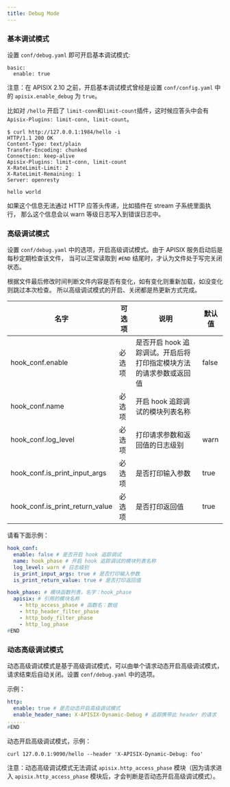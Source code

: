 ```yaml
---
title: Debug Mode
---
```


<!--
#
# Licensed to the Apache Software Foundation (ASF) under one or more
# contributor license agreements.  See the NOTICE file distributed with
# this work for additional information regarding copyright ownership.
# The ASF licenses this file to You under the Apache License, Version 2.0
# (the "License"); you may not use this file except in compliance with
# the License.  You may obtain a copy of the License at
#
#     http://www.apache.org/licenses/LICENSE-2.0
#
# Unless required by applicable law or agreed to in writing, software
# distributed under the License is distributed on an "AS IS" BASIS,
# WITHOUT WARRANTIES OR CONDITIONS OF ANY KIND, either express or implied.
# See the License for the specific language governing permissions and
# limitations under the License.
#
-->

### 基本调试模式

设置 `conf/debug.yaml` 即可开启基本调试模式:

```
basic:
  enable: true
```

注意：在 APISIX 2.10 之前，开启基本调试模式曾经是设置 `conf/config.yaml` 中的 `apisix.enable_debug` 为 `true`。

比如对 `/hello` 开启了 `limit-conn`和`limit-count`插件，这时候应答头中会有 `Apisix-Plugins: limit-conn, limit-count`。

```shell
$ curl http://127.0.0.1:1984/hello -i
HTTP/1.1 200 OK
Content-Type: text/plain
Transfer-Encoding: chunked
Connection: keep-alive
Apisix-Plugins: limit-conn, limit-count
X-RateLimit-Limit: 2
X-RateLimit-Remaining: 1
Server: openresty

hello world
```

如果这个信息无法通过 HTTP 应答头传递，比如插件在 stream 子系统里面执行，
那么这个信息会以 warn 等级日志写入到错误日志中。

### 高级调试模式

设置 `conf/debug.yaml` 中的选项，开启高级调试模式。由于 APISIX 服务启动后是每秒定期检查该文件，
当可以正常读取到 `#END` 结尾时，才认为文件处于写完关闭状态。

根据文件最后修改时间判断文件内容是否有变化，如有变化则重新加载，如没变化则跳过本次检查。
所以高级调试模式的开启、关闭都是热更新方式完成。

| 名字                            | 可选项 | 说明                                                               | 默认值 |
| ------------------------------- | ------ | ------------------------------------------------------------------ | ------ |
| hook_conf.enable                | 必选项 | 是否开启 hook 追踪调试。开启后将打印指定模块方法的请求参数或返回值 | false  |
| hook_conf.name                  | 必选项 | 开启 hook 追踪调试的模块列表名称                                   |        |
| hook_conf.log_level             | 必选项 | 打印请求参数和返回值的日志级别                                     | warn   |
| hook_conf.is_print_input_args   | 必选项 | 是否打印输入参数                                                   | true   |
| hook_conf.is_print_return_value | 必选项 | 是否打印返回值                                                     | true   |

请看下面示例：

```yaml
hook_conf:
  enable: false # 是否开启 hook 追踪调试
  name: hook_phase # 开启 hook 追踪调试的模块列表名称
  log_level: warn # 日志级别
  is_print_input_args: true # 是否打印输入参数
  is_print_return_value: true # 是否打印返回值

hook_phase: # 模块函数列表，名字：hook_phase
  apisix: # 引用的模块名称
    - http_access_phase # 函数名：数组
    - http_header_filter_phase
    - http_body_filter_phase
    - http_log_phase
#END
```

### 动态高级调试模式

动态高级调试模式是基于高级调试模式，可以由单个请求动态开启高级调试模式，请求结束后自动关闭。设置 `conf/debug.yaml` 中的选项。

示例：

```yaml
http:
  enable: true # 是否动态开启高级调试模式
  enable_header_name: X-APISIX-Dynamic-Debug # 追踪携带此 header 的请求
......
#END
```

动态开启高级调试模式，示例：

```shell
curl 127.0.0.1:9090/hello --header 'X-APISIX-Dynamic-Debug: foo'
```

注意：动态高级调试模式无法调试 `apisix.http_access_phase` 模块（因为请求进入 `apisix.http_access_phase` 模块后，才会判断是否动态开启高级调试模式）。
